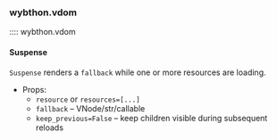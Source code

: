 ### wybthon.vdom

:::: wybthon.vdom

#### Suspense

`Suspense` renders a `fallback` while one or more resources are loading.

- Props:
  - `resource` or `resources=[...]`
  - `fallback` – VNode/str/callable
  - `keep_previous=False` – keep children visible during subsequent reloads
